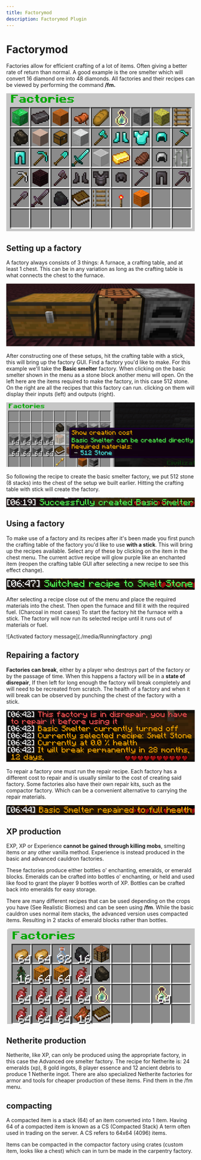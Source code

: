 ```yaml
---
title: Factorymod
description: Factorymod Plugin
---
```


# Factorymod
Factories allow for efficient crafting of a lot of items. Often giving a better rate of return than normal. A good example is the ore smelter which will convert 16 diamond ore into 48 diamonds. All factories and their recipes can be viewed by performing the command **/fm.**

![Factories Gui](./media/Factoriesscreen.png)

## Setting up a factory

A factory always consists of 3 things: A furnace, a crafting table, and at least 1 chest. This can be in any variation as long as the crafting table is what connects the chest to the furnace. 

![Factory example](./media/Factorychestleft.png)

After constructing one of these setups, hit the crafting table with a stick, this will bring up the factory GUI. Find a factory you'd like to make. For this example we'll take the **Basic smelter** factory. When clicking on the basic smelter shown in the menu as a stone block another menu will open. On the left here are the items required to make the factory, in this case 512 stone. On the right are all the recipes that this factory can run. clicking on them will display their inputs (left) and outputs (right).

![Stone smelter factory costs](./media/Smelterfactorycreation.png)

So following the recipe to create the basic smelter factory, we put 512 stone (8 stacks) into the chest of the setup we built earlier. Hitting the crafting table with stick will create the factory.

![Successfull creation message](./media/Madebasicsmelter.png)


## Using a factory
To make use of a factory and its recipes after it's been made you first punch the crafting table of the factory you'd like to use **with a stick**. This will bring up the recipes available. Select any of these by clicking on the item in the chest menu. The current active recipe will glow purple like an enchanted item (reopen the crafting table GUI after selecting a new recipe to see this effect change). 

![Switch recipe message](./media/Recipechange.png)

After selecting a recipe close out of the menu and place the required materials into the chest. Then open the furnace and fill it with the required fuel. (Charcoal in most cases) To start the factory hit the furnace with a stick. The factory will now run its selected recipe until it runs out of materials or fuel. 

![Activated factory message](./media/Runningfactory
.png)

## Repairing a factory

**Factories can break**, either by a player who destroys part of the factory or by the passage of time. When this happens a factory will be in a **state of disrepair**, If then left for long enough the factory will break completely and will need to be recreated from scratch. The health of a factory and when it will break can be observed by punching the chest of the factory with a stick. 

![Disrepaired Factory](./media/Factorydisrepair.png)

To repair a factory one must run the repair recipe. Each factory has a different cost to repair and is usually similar to the cost of creating said factory. Some factories also have their own repair kits, such as the compactor factory. Which can be a convenient alternative to carrying the repair materials. 

![Repaired factory message](./media/Factoryrepair.png)

## XP production

EXP, XP or Experience **cannot be gained through killing mobs**, smelting items or any other vanilla method. Experience is instead produced in the basic and advanced cauldron factories.

These factories produce either bottles o' enchanting, emeralds, or emerald blocks. Emeralds can be crafted into bottles o' enchanting, or held and used like food to grant the player 9 bottles worth of XP.
Bottles can be crafted back into emeralds for easy storage.

There are many different recipes that can be used depending on the crops you have (See Realistic Biomes) and can be seen using **/fm**. While the basic cauldron uses normal item stacks, the advanced version uses compacted items. Resulting in 2 stacks of emerald blocks rather than bottles. 

![EXP recipe 1 costs example](./media/Exprecipe.png)

## Netherite production

Netherite, like XP, can only be produced using the appropriate factory, in this case the Advanced ore smelter factory. The recipe for Netherite is: 24 emeralds (xp), 8 gold ingots, 8 player essence and 12 ancient debris to produce 1 Netherite ingot. There are also specialized Netherite factories for armor and tools for cheaper production of these items. Find them in the /fm menu. 

## compacting

A compacted item is a stack (64) of an item converted into 1 item. Having 64 of a compacted item is known as a CS (Compacted Stack) A term often used in trading on the server. A CS refers to 64x64 (4096) items.

Items can be compacted in the compactor factory using crates (custom item, looks like a chest) which can in turn be made in the carpentry factory. 
